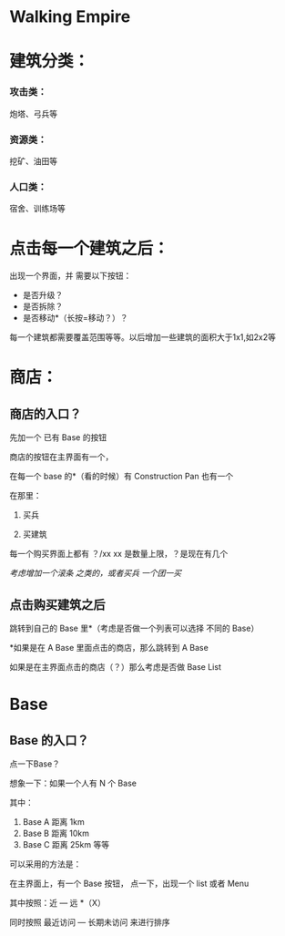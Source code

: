 # Walking Empire

# 建筑分类：

### 攻击类：
炮塔、弓兵等

### 资源类：
挖矿、油田等

### 人口类：
宿舍、训练场等


# 点击每一个建筑之后：

出现一个界面，并 
需要以下按钮：
- 是否升级？
- 是否拆除？
- 是否移动*（长按=移动？）？

每一个建筑都需要覆盖范围等等。以后增加一些建筑的面积大于1x1,如2x2等


# 商店：

## 商店的入口？

先加一个 已有 Base 的按钮

商店的按钮在主界面有一个，

在每一个 base 的*（看的时候）有 Construction  Pan 也有一个
 
在那里：

1. 买兵 

2. 买建筑


每一个购买界面上都有 ？/xx 
xx 是数量上限，？是现在有几个


*考虑增加一个滚条 之类的，或者买兵 一个团一买*




## 点击购买建筑之后

跳转到自己的 Base 里*（考虑是否做一个列表可以选择 不同的 Base）

*如果是在 A Base 里面点击的商店，那么跳转到 A Base

如果是在主界面点击的商店（？）那么考虑是否做 Base List


# Base 

## Base 的入口？

点一下Base？

想象一下：如果一个人有 N 个 Base


其中：
1. Base A 距离 1km
2. Base B 距离 10km
3. Base C 距离 25km
等等


可以采用的方法是：


在主界面上，有一个 Base 按钮，
点一下，出现一个 list 或者 Menu

其中按照：近 — 远 *（X）

同时按照 最近访问 — 长期未访问 来进行排序










